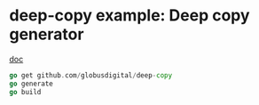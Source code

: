 # deep-copy example: Deep copy generator

[doc](https://github.com/globusdigital/deep-copy)

```Go
go get github.com/globusdigital/deep-copy
go generate
go build
```